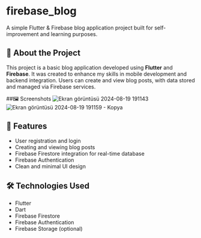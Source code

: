 # firebase_blog

A simple Flutter & Firebase blog application project built for self-improvement and learning purposes.

## 📌 About the Project

This project is a basic blog application developed using **Flutter** and **Firebase**. It was created to enhance my skills in mobile development and backend integration. Users can create and view blog posts, with data stored and managed via Firebase services.

##🖼️ Screenshots
![Ekran görüntüsü 2024-08-19 191143](https://github.com/user-attachments/assets/6be3eeaa-f4e5-4645-ab76-a317dc4b3a21) ![Ekran görüntüsü 2024-08-19 191159 - Kopya](https://github.com/user-attachments/assets/656dfdae-1e45-4e53-8058-8d65a178ba2d)




## 🚀 Features

- User registration and login
- Creating and viewing blog posts
- Firebase Firestore integration for real-time database
- Firebase Authentication
- Clean and minimal UI design

## 🛠️ Technologies Used

- Flutter
- Dart
- Firebase Firestore
- Firebase Authentication
- Firebase Storage (optional)


